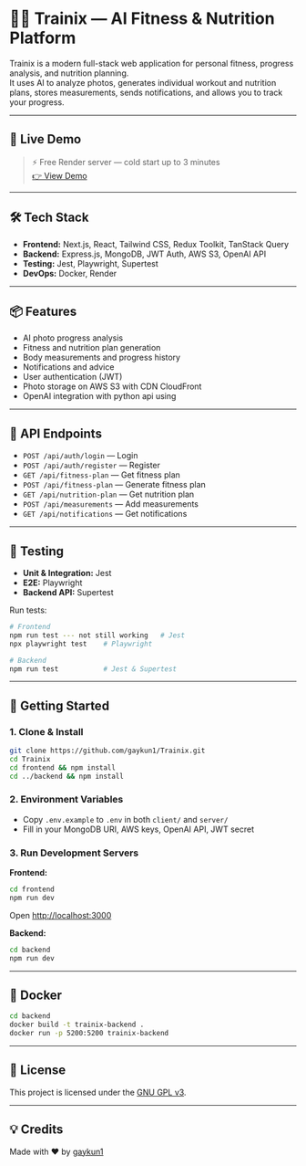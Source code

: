 # 🏋️‍♂️ Trainix — AI Fitness & Nutrition Platform

Trainix is a modern full-stack web application for personal fitness, progress analysis, and nutrition planning.  
It uses AI to analyze photos, generates individual workout and nutrition plans, stores measurements, sends notifications, and allows you to track your progress.

---

## 🚀 Live Demo

> ⚡️ Free Render server — cold start up to 3 minutes  
[👉 View Demo](https://trainix-demo-url.vercel.app/)

---

## 🛠️ Tech Stack

- **Frontend:** Next.js, React, Tailwind CSS, Redux Toolkit, TanStack Query
- **Backend:** Express.js, MongoDB, JWT Auth, AWS S3, OpenAI API
- **Testing:** Jest, Playwright, Supertest
- **DevOps:** Docker, Render

---

## 📦 Features

- AI photo progress analysis
- Fitness and nutrition plan generation
- Body measurements and progress history
- Notifications and advice
- User authentication (JWT)
- Photo storage on AWS S3 with CDN CloudFront
- OpenAI integration with python api using 

---

## 📌 API Endpoints

- `POST /api/auth/login` — Login
- `POST /api/auth/register` — Register
- `GET /api/fitness-plan` — Get fitness plan
- `POST /api/fitness-plan` — Generate fitness plan
- `GET /api/nutrition-plan` — Get nutrition plan
- `POST /api/measurements` — Add measurements
- `GET /api/notifications` — Get notifications

---

## 🧪 Testing

- **Unit & Integration:** Jest
- **E2E:** Playwright
- **Backend API:** Supertest

Run tests:
```bash
# Frontend
npm run test --- not still working   # Jest
npx playwright test    # Playwright

# Backend
npm run test           # Jest & Supertest
```
---

## 🚀 Getting Started

### 1. Clone & Install

```bash
git clone https://github.com/gaykun1/Trainix.git
cd Trainix
cd frontend && npm install
cd ../backend && npm install
```

### 2. Environment Variables

- Copy `.env.example` to `.env` in both `client/` and `server/`
- Fill in your MongoDB URI, AWS keys, OpenAI API, JWT secret

### 3. Run Development Servers

**Frontend:**
```bash
cd frontend
npm run dev
```
Open [http://localhost:3000](http://localhost:3000)

**Backend:**
```bash
cd backend
npm run dev
```

---

## 🐳 Docker

```bash
cd backend
docker build -t trainix-backend .
docker run -p 5200:5200 trainix-backend
```

---

## 📄 License

This project is licensed under the [GNU GPL v3](LICENSE).

---

## 💡 Credits

Made with ❤️ by [gaykun1](https://github.com/gaykun1)
